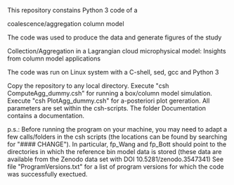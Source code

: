 This repository constains Python 3 code of a

coalescence/aggregation column model

The code was used to produce the data and generate figures of the study

Collection/Aggregation in a Lagrangian cloud microphysical model: Insights from column model applications

The code was run on Linux system with a C-shell, sed, gcc and Python 3

Copy the repository to any local directory.
Execute "csh ComputeAgg_dummy.csh" for running a box/column model simulation.
Execute "csh PlotAgg_dummy.csh" for a-posteriori plot gereration.
All parameters are set within the csh-scripts.
The folder Documentation contains a documentation.

p.s.:
Before running the program on your machine,
you may need to adapt a few calls/folders in the csh scripts
(the locations can be found by searching for "#### CHANGE"). In particular, fp_Wang and fp_Bott should point to the directories in which the reference bin model data is stored (these data are available from the Zenodo data set with DOI 10.5281/zenodo.3547341)
See file "ProgramVersions.txt" for a list of program versions for which the code was successfully exectued.
